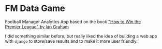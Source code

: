 # FM Data Game
Football Manager Analytics App based on the book ["How to Win the Premier League" by Ian Graham](https://www.amazon.co.uk/How-Win-Premier-League-Revolution/dp/152993463X)

I did something similar before, but really liked the idea of building a web app with `django` to store/save results and to make it more user friendly.
